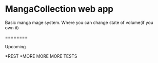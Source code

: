 MangaCollection web app
======================
Basic manga mage system. Where you can change state of volume(if you own it)

========

Upcoming

*REST
*MORE MORE MORE TESTS

